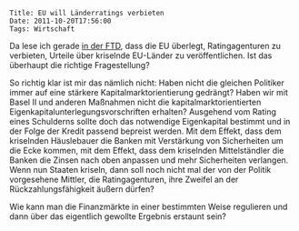 	Title: EU will Länderratings verbieten
	Date: 2011-10-20T17:56:00
	Tags: Wirtschaft

Da lese ich gerade [in der FTD](http://www.ftd.de/politik/europa/:umstrittene-bewertungen-eu-will-laenderratings-verbieten/60118331.html),
dass die EU überlegt, Ratingagenturen zu verbieten, Urteile über
kriselnde EU-Länder zu veröffentlichen. Ist das überhaupt die richtige
Fragestellung?

So richtig klar ist mir das nämlich nicht: Haben nicht die gleichen
Politiker immer auf eine stärkere Kapitalmarktorientierung gedrängt?
Haben wir mit Basel II und anderen Maßnahmen nicht die
kapitalmarktorientierten Eigenkapitalunterlegungsvorschriften erhalten?
Ausgehend vom Rating eines Schulderns sollte doch das notwendige
Eigenkapital bestimmt und in der Folge der Kredit passend bepreist
werden. Mit dem Effekt, dass dem kriselnden Häuslebauer die Banken mit
Verstärkung von Sicherheiten um die Ecke kommen, mit dem Effekt, dass
dem kriselnden Mittelständler die Banken die Zinsen nach oben anpassen
und mehr Sicherheiten verlangen. Wenn nun Staaten kriseln, dann soll
noch nicht mal der von der Politik vorgesehene Mittler, die
Ratingagenturen, ihre Zweifel an der Rückzahlungsfähigkeit äußern
dürfen?

Wie kann man die Finanzmärkte in einer bestimmten Weise regulieren und
dann über das eigentlich gewollte Ergebnis erstaunt sein?

